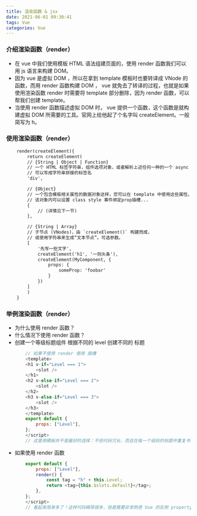 ```yaml
---
title: 渲染函数 & jsx
date: 2021-06-01 09:30:41
tags: Vue
categories: Vue
---
```

### 介绍渲染函数（render）
- 在 vue 中我们使用模板 HTML 语法组建页面的，使用 render 函数我们可以用 js 语言来构建 DOM。
- 因为 vue 是虚拟 DOM ，所以在拿到 template 模板时也要转译成 VNode 的函数，而用 render 函数构建 DOM ， vue 就免去了转译的过程，也就是如果使用渲染函数 render 时需要将 template 部分删除，因为 render 函数，可以帮我们创建 template。
- 当使用 render 函数描述虚拟 DOM 时， vue 提供一个函数，这个函数是就构建虚拟 DOM 所需要的工具。官网上给他起了个名字叫 createElement。一般简写为 h。
### 使用渲染函数（render）
```xml
    render(createElement){
        return createElement(
        // {String | Object | Function}
        // 一个 HTML 标签字符串，组件选项对象，或者解析上述任何一种的一个 async 异步函数，必要参数。
        // 可以写成字符串拼接的标签名
        'div',

        // {Object}
        // 一个包含模板相关属性的数据对象这样，您可以在 template 中使用这些属性。可选参数。
        // 该对象内可以设置 class style 事件绑定prop插槽...
        {
            // (详情见下一节)
        },

        // {String | Array}
        // 子节点 (VNodes)，由 `createElement()` 构建而成，
        // 或使用字符串来生成“文本节点”。可选参数。
        [
            '先写一些文字',
            createElement('h1', '一则头条'),
            createElement(MyComponent, {
                props: {
                    someProp: 'foobar'
                }
            })
        ]
        )
    }
```
### 举例渲染函数（render）
- 为什么使用 render 函数？
- 什么情况下使用 render 函数？
- 创建一个等级标题组件 根据不同的 level 创建不同的 标题
    ```javaScript
        // 如果不使用 render 使用 插槽
        <template>
        <h1 v-if="Level === 1">
            <slot />
        </h1>
        <h2 v-else-if="Level === 2">
            <slot />
        </h2>
        <h3 v-else-if="Level === 3">
            <slot />
        </h3>
        </template>
        export default {
            props: ["Level"],
        };
        </script>
        // 这里用模板并不是最好的选择：不但代码冗长，而且在每一个级别的标题中重复书写了 <slot></slot>，在要插入锚点元素时还要再次重复。虽然模板在大多数组件中都非常好用，但是显然在这里它就不合适了。那么，我们来尝试使用 render 函数重写上面的例子
    ```
- 如果使用 render 函数
    ```javaScript
        export default {
            props: ["Level"],
            render() {
                const tag = "h" + this.Level;
                return <tag>{this.$slots.default}</tag>;
            },
        };
        </script>
        // 看起来简单多了！这样代码精简很多，但是需要非常熟悉 Vue 的实例 property。
    ```